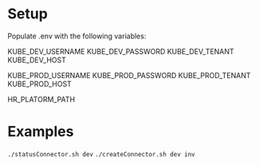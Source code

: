 # Setup
Populate .env with the following variables:

KUBE_DEV_USERNAME
KUBE_DEV_PASSWORD
KUBE_DEV_TENANT
KUBE_DEV_HOST

KUBE_PROD_USERNAME
KUBE_PROD_PASSWORD
KUBE_PROD_TENANT
KUBE_PROD_HOST

HR_PLATORM_PATH

# Examples
`./statusConnector.sh dev`
`./createConnector.sh dev inv`
